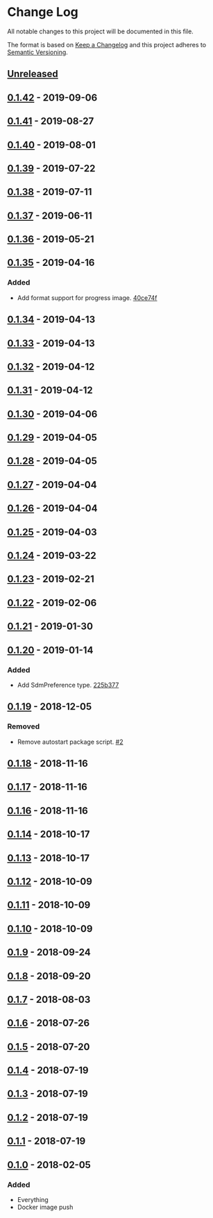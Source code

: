 # Change Log

All notable changes to this project will be documented in this file.

The format is based on [Keep a Changelog](http://keepachangelog.com/)
and this project adheres to [Semantic Versioning](http://semver.org/).

## [Unreleased](https://github.com/atomist/automation-client-sidecar-ts/compare/0.1.42...HEAD)

## [0.1.42](https://github.com/atomist/automation-client-sidecar-ts/compare/0.1.41...0.1.42) - 2019-09-06

## [0.1.41](https://github.com/atomist/automation-client-sidecar-ts/compare/0.1.40...0.1.41) - 2019-08-27

## [0.1.40](https://github.com/atomist/automation-client-sidecar-ts/compare/0.1.39...0.1.40) - 2019-08-01

## [0.1.39](https://github.com/atomist/automation-client-sidecar-ts/compare/0.1.38...0.1.39) - 2019-07-22

## [0.1.38](https://github.com/atomist/automation-client-sidecar-ts/compare/0.1.37...0.1.38) - 2019-07-11

## [0.1.37](https://github.com/atomist/automation-client-sidecar-ts/compare/0.1.36...0.1.37) - 2019-06-11

## [0.1.36](https://github.com/atomist/automation-client-sidecar-ts/compare/0.1.35...0.1.36) - 2019-05-21

## [0.1.35](https://github.com/atomist/automation-client-sidecar-ts/compare/0.1.34...0.1.35) - 2019-04-16

### Added

-   Add format support for progress image. [40ce74f](https://github.com/atomist/sdm-automation/commit/40ce74fdd3eacaa8d810eea1a1ce48cd1be89dd0)

## [0.1.34](https://github.com/atomist/automation-client-sidecar-ts/compare/0.1.33...0.1.34) - 2019-04-13

## [0.1.33](https://github.com/atomist/automation-client-sidecar-ts/compare/0.1.32...0.1.33) - 2019-04-13

## [0.1.32](https://github.com/atomist/automation-client-sidecar-ts/compare/0.1.31...0.1.32) - 2019-04-12

## [0.1.31](https://github.com/atomist/automation-client-sidecar-ts/compare/0.1.30...0.1.31) - 2019-04-12

## [0.1.30](https://github.com/atomist/automation-client-sidecar-ts/compare/0.1.29...0.1.30) - 2019-04-06

## [0.1.29](https://github.com/atomist/automation-client-sidecar-ts/compare/0.1.28...0.1.29) - 2019-04-05

## [0.1.28](https://github.com/atomist/automation-client-sidecar-ts/compare/0.1.27...0.1.28) - 2019-04-05

## [0.1.27](https://github.com/atomist/automation-client-sidecar-ts/compare/0.1.26...0.1.27) - 2019-04-04

## [0.1.26](https://github.com/atomist/automation-client-sidecar-ts/compare/0.1.25...0.1.26) - 2019-04-04

## [0.1.25](https://github.com/atomist/automation-client-sidecar-ts/compare/0.1.24...0.1.25) - 2019-04-03

## [0.1.24](https://github.com/atomist/automation-client-sidecar-ts/compare/0.1.23...0.1.24) - 2019-03-22

## [0.1.23](https://github.com/atomist/automation-client-sidecar-ts/compare/0.1.22...0.1.23) - 2019-02-21

## [0.1.22](https://github.com/atomist/automation-client-sidecar-ts/compare/0.1.21...0.1.22) - 2019-02-06

## [0.1.21](https://github.com/atomist/automation-client-sidecar-ts/compare/0.1.20...0.1.21) - 2019-01-30

## [0.1.20](https://github.com/atomist/automation-client-sidecar-ts/compare/0.1.19...0.1.20) - 2019-01-14

### Added

-   Add SdmPreference type. [225b377](https://github.com/atomist/sdm-automation/commit/225b3772fa350888542fbbe2e61c27578264f49c)

## [0.1.19](https://github.com/atomist/automation-client-sidecar-ts/compare/0.1.18...0.1.19) - 2018-12-05

### Removed

-   Remove autostart package script. [#2](https://github.com/atomist/sdm-automation/issues/2)

## [0.1.18](https://github.com/atomist/automation-client-sidecar-ts/compare/0.1.17...0.1.18) - 2018-11-16

## [0.1.17](https://github.com/atomist/automation-client-sidecar-ts/compare/0.1.16...0.1.17) - 2018-11-16

## [0.1.16](https://github.com/atomist/automation-client-sidecar-ts/compare/0.1.14...0.1.16) - 2018-11-16

## [0.1.14](https://github.com/atomist/automation-client-sidecar-ts/compare/0.1.13...0.1.14) - 2018-10-17

## [0.1.13](https://github.com/atomist/automation-client-sidecar-ts/compare/0.1.12...0.1.13) - 2018-10-17

## [0.1.12](https://github.com/atomist/automation-client-sidecar-ts/compare/0.1.11...0.1.12) - 2018-10-09

## [0.1.11](https://github.com/atomist/automation-client-sidecar-ts/compare/0.1.10...0.1.11) - 2018-10-09

## [0.1.10](https://github.com/atomist/automation-client-sidecar-ts/compare/0.1.9...0.1.10) - 2018-10-09

## [0.1.9](https://github.com/atomist/automation-client-sidecar-ts/compare/0.1.8...0.1.9) - 2018-09-24

## [0.1.8](https://github.com/atomist/automation-client-sidecar-ts/compare/0.1.7...0.1.8) - 2018-09-20

## [0.1.7](https://github.com/atomist/automation-client-sidecar-ts/compare/0.1.6...0.1.7) - 2018-08-03

## [0.1.6](https://github.com/atomist/automation-client-sidecar-ts/compare/0.1.5...0.1.6) - 2018-07-26

## [0.1.5](https://github.com/atomist/automation-client-sidecar-ts/compare/0.1.4...0.1.5) - 2018-07-20

## [0.1.4](https://github.com/atomist/automation-client-sidecar-ts/compare/0.1.3...0.1.4) - 2018-07-19

## [0.1.3](https://github.com/atomist/automation-client-sidecar-ts/compare/0.1.2...0.1.3) - 2018-07-19

## [0.1.2](https://github.com/atomist/automation-client-sidecar-ts/compare/0.1.1...0.1.2) - 2018-07-19

## [0.1.1](https://github.com/atomist/automation-client-sidecar-ts/compare/0.1.0...0.1.1) - 2018-07-19

## [0.1.0](https://github.com/atomist/automation-client-sidecar-ts/tree/0.1.0) - 2018-02-05

### Added

-   Everything
-   Docker image push
